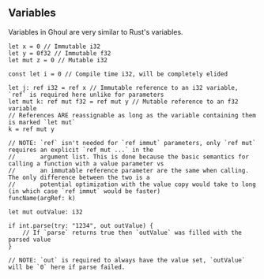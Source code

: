 ## Variables
Variables in Ghoul are very similar to Rust's variables.
    
    let x = 0 // Immutable i32
    let y = 0f32 // Immutable f32
    let mut z = 0 // Mutable i32
    
    const let i = 0 // Compile time i32, will be completely elided
    
    let j: ref i32 = ref x // Immutable reference to an i32 variable, `ref` is required here unlike for parameters
    let mut k: ref mut f32 = ref mut y // Mutable reference to an f32 variable
    // References ARE reassignable as long as the variable containing them is marked `let mut`
    k = ref mut y
    
    // NOTE: `ref` isn't needed for `ref immut` parameters, only `ref mut` requires an explicit `ref mut ...` in the 
    //       argument list. This is done because the basic semantics for calling a function with a value parameter vs 
    //       an immutable reference parameter are the same when calling. The only difference between the two is a 
    //       potential optimization with the value copy would take to long (in which case `ref immut` would be faster)
    funcName(argRef: k)
    
    let mut outValue: i32
    
    if int.parse(try: "1234", out outValue) {
        // If `parse` returns true then `outValue` was filled with the parsed value
    }
    
    // NOTE: `out` is required to always have the value set, `outValue` will be `0` here if parse failed.
